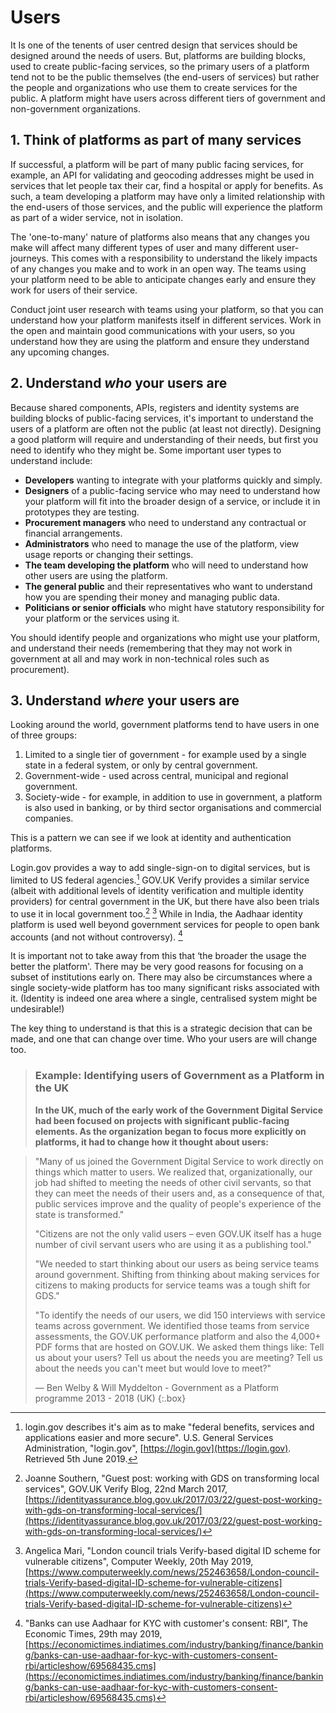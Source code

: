 # Users

It Is one of the tenents of user centred design that services should be designed around the needs of users. But, platforms are building blocks, used to create public-facing services, so the  primary users of a platform tend not to be the public themselves (the end-users of services) but rather the people and organizations who use them to create services for the public. A platform might have users across different tiers of government and non-government organizations.

## 1. Think of platforms as part of many services

If successful, a platform will be part of many public facing services, for example, an API for validating and geocoding addresses might be used in services that let people tax their car, find a hospital or apply for benefits. As such, a team developing a platform may have only a limited relationship with the end-users of those services, and the public will experience the platform as part of a wider service, not in isolation.

The 'one-to-many' nature of platforms also means that any changes you make will affect many different types of user and many different user-journeys. This comes with a responsibility to understand the likely impacts of any changes you make and to work in an open way. The teams using your platform need to be able to anticipate changes early and ensure they work for users of their service.  

Conduct joint user research with teams using your platform, so that you can understand how your platform manifests itself in different services. Work in the open and maintain good communications with your users, so you understand how they are using the platform and ensure they understand any upcoming changes.

## 2. Understand _who_ your users are

Because shared components, APIs, registers and identity systems are building blocks of public-facing services, it's important to understand the users of a platform are often not the public (at least not directly). Designing a good platform will require and understanding of their needs, but first you need to identify who they might be. Some important user types to understand include:

* **Developers** wanting to integrate with your platforms quickly and simply.
* **Designers** of a public-facing service who may need to understand how your platform will fit into the broader design of a service, or include it in prototypes they are testing.
* **Procurement managers** who need to understand any contractual or financial arrangements.
* **Administrators** who need to manage the use of the platform, view usage reports or changing their settings.
* **The team developing the platform** who will need to understand how other users are using the platform.
* **The general public** and their representatives who want to understand how you are spending their money and managing public data.
* **Politicians or senior officials** who might have statutory responsibility for your platform or the services using it.

You should identify people and organizations who might use your platform, and understand their needs (remembering that they may not work in government at all and may work in non-technical roles such as procurement).

## 3. Understand _where_ your users are

Looking around the world, government platforms tend to have users in one of three groups:

1. Limited to a single tier of government - for example used by a single state in a federal system, or only by central government.
2. Government-wide - used across central, municipal and regional government.
3. Society-wide - for example, in addition to use in government, a platform is also used in banking, or by third sector organisations and commercial companies.

This is a pattern we can see if we look at identity and authentication platforms.

Login.gov provides a way to add single-sign-on to digital services, but is limited to US federal agencies.[^1] GOV.UK Verify provides a similar service (albeit with additional levels of identity verification and multiple identity providers) for central government in the UK, but there have also been trials to use it in local government too.[^2] [^3] While in India, the Aadhaar identity platform is used well beyond government services for people to open bank accounts (and not without controversy). [^4]

It is important not to take away from this that ‘the broader the usage the better the platform'. There may be very good reasons for focusing on a subset of institutions early on. There may also be circumstances where a single society-wide platform has too many significant risks associated with it. (Identity is indeed one area where a single, centralised system might be undesirable!)

The key thing to understand is that this is a strategic decision that can be made, and one that can change over time. Who your users are will change too.

> ### Example: Identifying users of Government as a Platform in the UK
> 
> **In the UK, much of the early work of the Government Digital Service had been focused on projects with significant public-facing elements. As the organization began to focus more explicitly on platforms, it had to change how it thought about users:**

> "Many of us joined the Government Digital Service to work directly on things which matter to users. We realized that, organizationally, our job had shifted to meeting the needs of other civil servants, so that they can meet the needs of their users and, as a consequence of that, public services improve and the quality of people's experience of the state is transformed."
> 
> "Citizens are not the only valid users – even GOV.UK itself has a huge number of civil servant users who are using it as a publishing tool."
> 
> "We needed to start thinking about our users as being service teams around government. Shifting from thinking about making services for citizens to making products for service teams was a tough shift for GDS."
> 
> "To identify the needs of our users, we did 150 interviews with service teams across government. We identified those teams from service assessments, the GOV.UK performance platform and also the 4,000+ PDF forms that are hosted on GOV.UK. We asked them things like: Tell us about your users? Tell us about the needs you are meeting? Tell us about the needs you can't meet but would love to meet?"
> 
> — Ben Welby & Will Myddelton - Government as a Platform programme 2013 - 2018 (UK)
{:.box}

[^1]:   login.gov describes it's aim as to make "federal benefits, services and applications easier and more secure". U.S. General Services Administration, "login.gov", [https://login.gov](https://login.gov). Retrieved 5th June 2019.

[^2]:   Joanne Southern, "Guest post: working with GDS on transforming local services", GOV.UK Verify Blog, 22nd March 2017, [https://identityassurance.blog.gov.uk/2017/03/22/guest-post-working-with-gds-on-transforming-local-services/](https://identityassurance.blog.gov.uk/2017/03/22/guest-post-working-with-gds-on-transforming-local-services/)

[^3]:   Angelica Mari, "London council trials Verify-based digital ID scheme for vulnerable citizens", Computer Weekly, 20th May 2019, [https://www.computerweekly.com/news/252463658/London-council-trials-Verify-based-digital-ID-scheme-for-vulnerable-citizens](https://www.computerweekly.com/news/252463658/London-council-trials-Verify-based-digital-ID-scheme-for-vulnerable-citizens)

[^4]:   "Banks can use Aadhaar for KYC with customer's consent: RBI", The Economic Times, 29th may 2019, [https://economictimes.indiatimes.com/industry/banking/finance/banking/banks-can-use-aadhaar-for-kyc-with-customers-consent-rbi/articleshow/69568435.cms](https://economictimes.indiatimes.com/industry/banking/finance/banking/banks-can-use-aadhaar-for-kyc-with-customers-consent-rbi/articleshow/69568435.cms)
